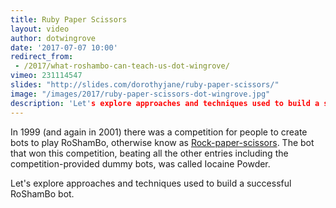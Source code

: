 ```yaml
---
title: Ruby Paper Scissors
layout: video
author: dotwingrove
date: '2017-07-07 10:00'
redirect_from:
 - /2017/what-roshambo-can-teach-us-dot-wingrove/
vimeo: 231114547
slides: "http://slides.com/dorothyjane/ruby-paper-scissors/"
image: "/images/2017/ruby-paper-scissors-dot-wingrove.jpg"
description: 'Let's explore approaches and techniques used to build a successful RoShamBo bot.'
---
```


In 1999 (and again in 2001) there was a competition for people to create bots to play RoShamBo, otherwise know as [Rock-paper-scissors](https://en.wikipedia.org/wiki/Rock–paper–scissors). The bot that won this competition, beating all the other entries including the competition-provided dummy bots, was called Iocaine Powder.

Let's explore approaches and techniques used to build a successful RoShamBo bot.
